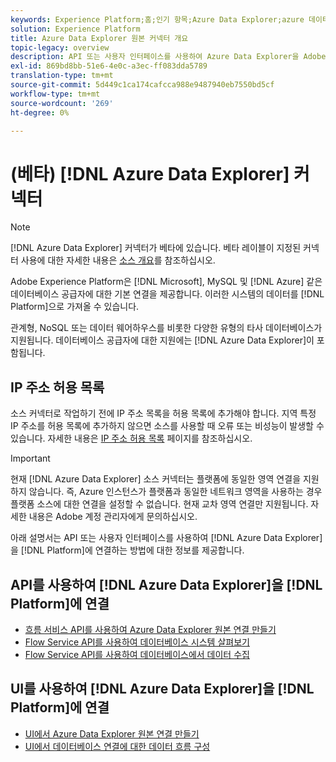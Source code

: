 ```yaml
---
keywords: Experience Platform;홈;인기 항목;Azure Data Explorer;azure 데이터 탐색기
solution: Experience Platform
title: Azure Data Explorer 원본 커넥터 개요
topic-legacy: overview
description: API 또는 사용자 인터페이스를 사용하여 Azure Data Explorer을 Adobe Experience Platform에 연결하는 방법을 알아봅니다.
exl-id: 869bd8bb-51e6-4e0c-a3ec-ff083dda5789
translation-type: tm+mt
source-git-commit: 5d449c1ca174cafcca988e9487940eb7550bd5cf
workflow-type: tm+mt
source-wordcount: '269'
ht-degree: 0%

---
```


# (베타) [!DNL Azure Data Explorer] 커넥터

>[!NOTE]
>
>[!DNL Azure Data Explorer] 커넥터가 베타에 있습니다. 베타 레이블이 지정된 커넥터 사용에 대한 자세한 내용은 [소스 개요](../../home.md#terms-and-conditions)를 참조하십시오.

Adobe Experience Platform은 [!DNL Microsoft], MySQL 및 [!DNL Azure] 같은 데이터베이스 공급자에 대한 기본 연결을 제공합니다. 이러한 시스템의 데이터를 [!DNL Platform]으로 가져올 수 있습니다.

관계형, NoSQL 또는 데이터 웨어하우스를 비롯한 다양한 유형의 타사 데이터베이스가 지원됩니다. 데이터베이스 공급자에 대한 지원에는 [!DNL Azure Data Explorer]이 포함됩니다.

## IP 주소 허용 목록

소스 커넥터로 작업하기 전에 IP 주소 목록을 허용 목록에 추가해야 합니다. 지역 특정 IP 주소를 허용 목록에 추가하지 않으면 소스를 사용할 때 오류 또는 비성능이 발생할 수 있습니다. 자세한 내용은 [IP 주소 허용 목록](../../ip-address-allow-list.md) 페이지를 참조하십시오.

>[!IMPORTANT]
>
>현재 [!DNL Azure Data Explorer] 소스 커넥터는 플랫폼에 동일한 영역 연결을 지원하지 않습니다. 즉, Azure 인스턴스가 플랫폼과 동일한 네트워크 영역을 사용하는 경우 플랫폼 소스에 대한 연결을 설정할 수 없습니다. 현재 교차 영역 연결만 지원됩니다. 자세한 내용은 Adobe 계정 관리자에게 문의하십시오.

아래 설명서는 API 또는 사용자 인터페이스를 사용하여 [!DNL Azure Data Explorer]을 [!DNL Platform]에 연결하는 방법에 대한 정보를 제공합니다.

## API를 사용하여 [!DNL Azure Data Explorer]을 [!DNL Platform]에 연결

- [흐름 서비스 API를 사용하여 Azure Data Explorer 원본 연결 만들기](../../tutorials/api/create/databases/data-explorer.md)
- [Flow Service API를 사용하여 데이터베이스 시스템 살펴보기](../../tutorials/api/explore/database-nosql.md)
- [Flow Service API를 사용하여 데이터베이스에서 데이터 수집](../../tutorials/api/collect/database-nosql.md)

## UI를 사용하여 [!DNL Azure Data Explorer]을 [!DNL Platform]에 연결

- [UI에서 Azure Data Explorer 원본 연결 만들기](../../tutorials/ui/create/databases/data-explorer.md)
- [UI에서 데이터베이스 연결에 대한 데이터 흐름 구성](../../tutorials/ui/dataflow/databases.md)
